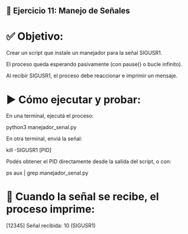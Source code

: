 ## 📶 Ejercicio 11: Manejo de Señales

# ✅ Objetivo:
Crear un script que instale un manejador para la señal SIGUSR1.

El proceso queda esperando pasivamente (con pause() o bucle infinito).

Al recibir SIGUSR1, el proceso debe reaccionar e imprimir un mensaje.

# ▶️ Cómo ejecutar y probar:
En una terminal, ejecutá el proceso:

python3 manejador_senal.py

En otra terminal, enviá la señal:

kill -SIGUSR1 [PID]

Podés obtener el PID directamente desde la salida del script, o con:

ps aux | grep manejador_senal.py

# 🧠 Cuando la señal se recibe, el proceso imprime:

[12345] Señal recibida: 10 (SIGUSR1)